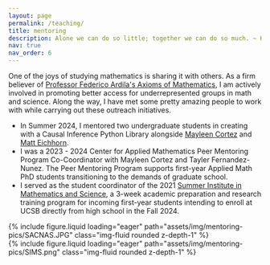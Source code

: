```yaml
---
layout: page
permalink: /teaching/
title: mentoring
description: Alone we can do so little; together we can do so much. ~ Hellen Keller
nav: true
nav_order: 6
---
```


One of the joys of studying mathematics is sharing it with others. As a firm believer of [Professor Federico Ardila's Axioms of Mathematics](https://fardila.com/), I am actively involved in promoting better access for underrepresented groups in math and science. Along the way, I have met some pretty amazing people to work with while carrying out these outreach initiatives. 

* In Summer 2024, I mentored two undergraduate students in creating with a Causal Inference Python Library alongside [Mayleen Cortez](https://www.mayleencortez.com/) and [Matt Eichhorn](https://maeichho.github.io/).
* I was a 2023 - 2024 Center for Applied Mathematics Peer Mentoring Program Co-Coordinator with Mayleen Cortez and Tayler Fernandez-Nunez. The Peer Mentoring Program supports first-year Applied Math PhD students transitioning to the demands of graduate school. 
* I served as the student coordinator of the 2021 [Summer Institute in Mathematics and Science](https://sims.csep.ucsb.edu/), a 3-week academic preparation and research training program for incoming first-year students intending to enroll at UCSB directly from high school in the Fall 2024.

<div class="row mt-3">
    <div class="col-sm mt-3 mt-md-0">
        {% include figure.liquid loading="eager" path="assets/img/mentoring-pics/SACNAS.JPG" class="img-fluid rounded z-depth-1" %}
    </div>
    <div class="col-sm mt-3 mt-md-0">
        {% include figure.liquid loading="eager" path="assets/img/mentoring-pics/SIMS.png" class="img-fluid rounded z-depth-1" %}
    </div>
</div>
<div class="caption">
</div>

